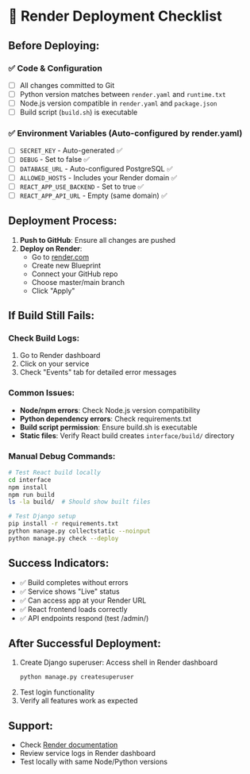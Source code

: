 # 🚀 Render Deployment Checklist

## Before Deploying:

### ✅ Code & Configuration
- [ ] All changes committed to Git
- [ ] Python version matches between `render.yaml` and `runtime.txt`
- [ ] Node.js version compatible in `render.yaml` and `package.json`
- [ ] Build script (`build.sh`) is executable

### ✅ Environment Variables (Auto-configured by render.yaml)
- [ ] `SECRET_KEY` - Auto-generated ✅
- [ ] `DEBUG` - Set to false ✅
- [ ] `DATABASE_URL` - Auto-configured PostgreSQL ✅
- [ ] `ALLOWED_HOSTS` - Includes your Render domain ✅
- [ ] `REACT_APP_USE_BACKEND` - Set to true ✅
- [ ] `REACT_APP_API_URL` - Empty (same domain) ✅

## Deployment Process:

1. **Push to GitHub**: Ensure all changes are pushed
2. **Deploy on Render**: 
   - Go to [render.com](https://render.com)
   - Create new Blueprint
   - Connect your GitHub repo
   - Choose master/main branch
   - Click "Apply"

## If Build Still Fails:

### Check Build Logs:
1. Go to Render dashboard
2. Click on your service
3. Check "Events" tab for detailed error messages

### Common Issues:
- **Node/npm errors**: Check Node.js version compatibility
- **Python dependency errors**: Check requirements.txt
- **Build script permission**: Ensure build.sh is executable
- **Static files**: Verify React build creates `interface/build/` directory

### Manual Debug Commands:
```bash
# Test React build locally
cd interface
npm install
npm run build
ls -la build/  # Should show built files

# Test Django setup
pip install -r requirements.txt
python manage.py collectstatic --noinput
python manage.py check --deploy
```

## Success Indicators:
- ✅ Build completes without errors
- ✅ Service shows "Live" status
- ✅ Can access app at your Render URL
- ✅ React frontend loads correctly
- ✅ API endpoints respond (test /admin/)

## After Successful Deployment:
1. Create Django superuser: Access shell in Render dashboard
   ```bash
   python manage.py createsuperuser
   ```
2. Test login functionality
3. Verify all features work as expected

## Support:
- Check [Render documentation](https://render.com/docs)
- Review service logs in Render dashboard
- Test locally with same Node/Python versions
